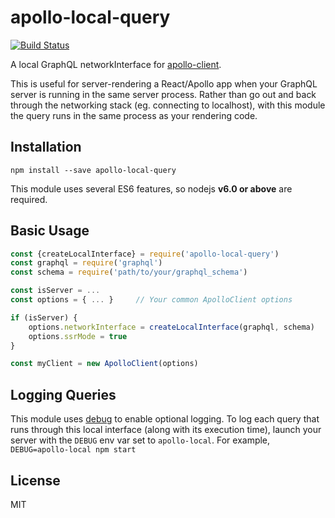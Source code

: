 # apollo-local-query

[![Build Status](https://travis-ci.org/af/apollo-local-query.svg?branch=master)](https://travis-ci.org/af/apollo-local-query)


A local GraphQL networkInterface for [apollo-client](https://github.com/apollostack/apollo-client).

This is useful for server-rendering a React/Apollo app when your GraphQL server is running in the
same server process. Rather than go out and back through the networking stack
(eg. connecting to localhost), with this module the query runs in the same
process as your rendering code.

## Installation

```
npm install --save apollo-local-query
```

This module uses several ES6 features, so nodejs **v6.0 or above** are required.

## Basic Usage

```js
const {createLocalInterface} = require('apollo-local-query')
const graphql = require('graphql')
const schema = require('path/to/your/graphql_schema')

const isServer = ...
const options = { ... }     // Your common ApolloClient options

if (isServer) {
    options.networkInterface = createLocalInterface(graphql, schema)
    options.ssrMode = true
}

const myClient = new ApolloClient(options)
```

## Logging Queries

This module uses [debug](https://www.npmjs.com/package/debug) to enable optional
logging. To log each query that runs through this local interface (along with its execution time),
launch your server with the `DEBUG` env var set to `apollo-local`. For example, `DEBUG=apollo-local npm start`

## License

MIT
